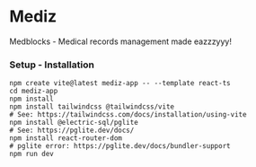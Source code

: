# Mediz
Medblocks - Medical records management made eazzzyyy!

### Setup - Installation
```
npm create vite@latest mediz-app -- --template react-ts
cd mediz-app
npm install
npm install tailwindcss @tailwindcss/vite
# See: https://tailwindcss.com/docs/installation/using-vite
npm install @electric-sql/pglite
# See: https://pglite.dev/docs/
npm install react-router-dom
# pglite error: https://pglite.dev/docs/bundler-support
npm run dev
```